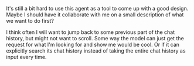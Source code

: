 It's still a bit hard to use this agent as a tool to come up with a good design. Maybe I should have it collaborate with me on a small description of what we want to do first?

I think often I will want to jump back to some previous part of the chat history, but might not want to scroll. Some way the model can just get the request for what I'm looking for and show me would be cool. Or if it can explicitly search its chat history instead of taking the entire chat history as input every time.
